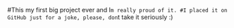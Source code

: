 #This my first big project ever and I`m really proud of it.
#I placed it on GitHub just for a joke, please, don`t take it seriously :)

